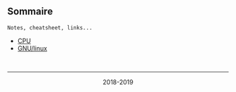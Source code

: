 
## Sommaire

```
Notes, cheatsheet, links...
```

* [CPU](architecture.md)
* [GNU/linux](linux.md)

<br/>

<hr/>

<p align="center">2018-2019</p>
